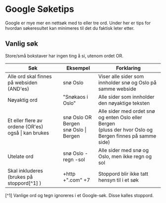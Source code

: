 # Google Søketips

Google er mye mer en nettsøk med to eller tre ord. Under her er tips for hvordan søkeresultet kan minimeres til det du faktisk leter etter.

## Vanlig søk

Store/små bokstaver har ingen ting å si, utenom ordet OR.

| Søk | Eksempel | Forklaring |
| --- | -------- | ---------- |
| Alle ord skal finnes på websiden (AND'es) | snø Oslo | Viser alle sider som innholder snø og Oslo på samme webside |
| Nøyaktig ord | "Snøkaos i Oslo" | Alle sider som innholder den nøyaktige teksten |
| Et eller flere av ordene (OR'es)<br>også \| kan brukes | snø Oslo OR Bergen<br>snø Oslo \| Bergen | Alle sider med ordet snø og enten Oslo eller Bergen<br>(pluss der hvor Oslo og Bergen finnes på samme side) |
| Utelate ord | snø Oslo -regn -sol | Alle sider med snø og Oslo, men ikke regn og sol |
Skal inkluderes (brukes på stoppord[^1] ) | +http +".com" +7 |Stoppord blir ikke tatt hensyn til i et søk |

[^1] Vanlige ord og tegn ignoreres i et Google-søk. Disse kalles stoppord.

